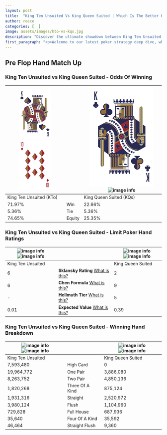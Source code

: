 ```yaml
---
layout: post
title:  "King Ten Unsuited Vs King Queen Suited | Which Is The Better Hand In Poker? A Complete Guide"
author: reece
categories: [  ]
image: assets/images/kto-vs-kqs.jpg
description: "Discover the ultimate showdown between King Ten Unsuited and King Queen Suited in poker! Uncover the odds, strategies, and scenarios where one hand triumphs over the other. Get ready to up your poker game with this thrilling analysis."
first_paragraph: "<p>Welcome to our latest poker strategy deep dive, where we're pitting two distinct hands against each other in a high-stakes showdown: King Ten Unsuited vs King Queen Suited.</p><p>In the dynamic world of poker, every decision counts, and knowing which hand holds the upper hand is key to your success at the table.</p><p>In this article, we'll dissect these two hands, explore the scenarios where one dominates the other, and equip you with the knowledge to make strategic choices that can tip the odds in your favor.</p><p>Get ready to unravel the intriguing dynamics of these poker hands and elevate your game to new heights.</p>"
---
```




[comment]: # (sp0)

## Pre Flop Hand Match Up

<div class="table hand-ratings" markdown="1"> 



### King Ten Unsuited vs King Queen Suited - Odds Of Winning


    
| ![image info](assets/images/hand1/K.png) ![image info](assets/images/hand1/To.png) |  | ![image info](assets/images/hand2/K.png) ![image info](assets/images/hand2/Qs.png) |
| -------- | -------- | -------- |
| King Ten Unsuited (KTo) |  | King Queen Suited (KQs) |
| 71.97% | Win | 22.66% |
| 5.36% | Tie | 5.36% |
| 74.65% | Equity | 25.35% |




[comment]: # (sp1)



### King Ten Unsuited vs King Queen Suited - Limit Poker Hand Ratings


    
| ![image info](https://www.riverpairs.com/assets/images/hand1/K.png) ![image info](https://www.riverpairs.com/assets/images/hand1/To.png) |  | ![image info](https://www.riverpairs.com/assets/images/hand2/K.png) ![image info](https://www.riverpairs.com/assets/images/hand2/Qs.png) |
| -------- | -------- | -------- |
| King Ten Unsuited |  | King Queen Suited |
| 6 | **Sklansky Rating** [What is this?](/sklansky-rating-explained) | 2 |
| 6 | **Chen Formula** [What is this?](/chen-formula-explained) | 9 |
| - | **Hellmuth Tier** [What is this?](/Hellmuth-tier-explained) | 5 |
| 0.01 | **Expected Value** [What is this?](/expected-value-explained) | 0.39 |




[comment]: # (sp2)



### King Ten Unsuited vs King Queen Suited - Winning Hand Breakdown


    
| ![image info](https://www.riverpairs.com/assets/images/hand1/K.png) ![image info](https://www.riverpairs.com/assets/images/hand1/To.png) |  | ![image info](https://www.riverpairs.com/assets/images/hand2/K.png) ![image info](https://www.riverpairs.com/assets/images/hand2/Qs.png) |
| -------- | -------- | -------- |
| King Ten Unsuited |  | King Queen Suited |
| 7,593,480 | High Card | 0 |
| 19,964,772 | One Pair | 3,886,080 |
| 8,263,752 | Two Pair | 4,850,136 |
| 1,820,268 | Three Of A Kind | 875,124 |
| 1,931,316 | Straight | 2,520,972 |
| 3,980,124 | Flush | 1,104,960 |
| 729,828 | Full House | 687,936 |
| 35,640 | Four Of A Kind | 35,592 |
| 46,464 | Straight Flush | 9,360 |




[comment]: # (sp3)



</div>

[comment]: # (sp4)



[comment]: # (sp5)

